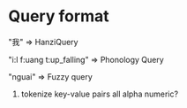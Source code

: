 # Query format

"我" => HanziQuery

"i:l f:uang t:up_falling" => Phonology Query

"nguai" => Fuzzy query

1. tokenize
    key-value pairs
    all alpha numeric?